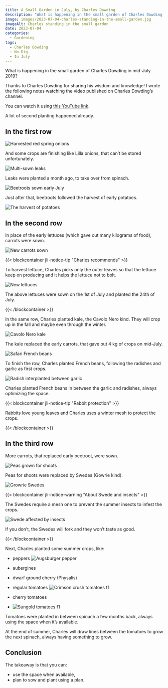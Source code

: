 ```yaml
---
title: A Small Garden in July, by Charles Dowding
description: "What is happening in the small garden of Charles Dowding in mid-July 2019?"
image: images/2023-07-04-charles-standing-in-the-small-garden.jpg
imageAlt: Charles standing in the small garden
date: 2023-07-04
categories:
  - Gardening
tags:
  - Charles Dowding
  - No Dig
  - In July
---
```


What is happening in the small garden of Charles Dowding in mid-July 2019?

Thanks to Charles Dowding for sharing his wisdom and knowledge! I wrote the following notes watching the video published on Charles Dowding’s channel.

<!-- more -->

You can watch it using [this YouTube link](https://www.youtube.com/watch?v=FF-AzoTg3EY).

A lot of second planting happened already.

## In the first row

![Harvested red spring onions](images/harvested-red-spring-onions.jpg 'Credits: image from the vlog of Charles Dowding')

And some crops are finishing like Lilla onions, that can’t be stored unfortunately.

![Multi-sown leaks](images/multi-sown-leaks.jpg 'Credits: image from the vlog of Charles Dowding')

Leaks were planted a month ago, to take over from spinach.

![Beetroots sown early July](images/beetroots-sown-early-july.jpg 'Credits: image from the vlog of Charles Dowding')

Just after that, beetroots followed the harvest of early potatoes.

![The harvest of potatoes](images/the-harvest-of-potatoes.jpg 'Credits: image from the vlog of Charles Dowding')

## In the second row

In place of the early lettuces (which gave out many kilograms of food), carrots were sown.

![New carrots sown](images/new-carrots-sown.jpg 'Credits: image from the vlog of Charles Dowding')

{{< blockcontainer jli-notice-tip "Charles recommends" >}}

To harvest lettuce, Charles picks only the outer leaves so that the lettuce keep on producing and it helps the lettuce not to bolt.

![New lettuces](images/new-lettuces.jpg 'Credits: image from the vlog of Charles Dowding')

The above lettuces were sown on the 1st of July and planted the 24th of July.

{{< /blockcontainer >}}

In the same row, Charles planted kale, the Cavolo Nero kind. They will crop up in the fall and maybe even through the winter.

![Cavolo Nero kale](images/cavolo-nero-kales.jpg 'Credits: image from the vlog of Charles Dowding')

The kale replaced the early carrots, that gave out 4 kg of crops on mid-July.

![Safari French beans](images/safari-french-beans.jpg 'Credits: image from the vlog of Charles Dowding')

To finish the row, Charles planted French beans, following the radishes and garlic as first crops.

![Radish interplanted between garlic](images/radish-interplanted-between-garlic.jpg 'Credits: image from the vlog of Charles Dowding')

Charles planted French beans in between the garlic and radishes, always optimizing the space.

{{< blockcontainer jli-notice-tip "Rabbit protection" >}}

Rabbits love young leaves and Charles uses a winter mesh to protect the crops.

{{< /blockcontainer >}}

## In the third row

More carrots, that replaced early beetroot, were sown.

![Peas grown for shoots](images/peas-grown-for-shoots.jpg 'Credits: image from the vlog of Charles Dowding')

Peas for shoots were replaced by Swedes (Gowrie kind).

![Growrie Swedes](images/growrie-swedes.jpg 'Credits: image from the vlog of Charles Dowding')

{{< blockcontainer jli-notice-warning "About Swede and insects" >}}

The Swedes require a mesh one to prevent the summer insects to infest the crops.

![Swede affected by insects](images/swede-affected-by-insects.jpg 'Credits: image from the vlog of Charles Dowding')

If you don’t, the Swedes will fork and they won’t taste as good.

{{< /blockcontainer >}}

Next, Charles planted some summer crops, like:

- peppers ![Augsburger pepper](images/augsburger-pepper.jpg 'Credits: image from the vlog of Charles Dowding')

- aubergines
- dwarf ground cherry (Physalis)
- regular tomatoes ![Crimson crush tomatoes f1](images/crimson-crush-tomatoes-f1.jpg 'Credits: image from the vlog of Charles Dowding')

- cherry tomatoes
- ![Sungold tomatoes f1](images/sungold-tomatoes-f1.jpg 'Credits: image from the vlog of Charles Dowding')

Tomatoes were planted in between spinach a few months back, always using the space when it’s available.

At the end of summer, Charles will draw lines between the tomatoes to grow the next spinach, always having something to grow.

## Conclusion

The takeaway is that you can:

- use the space when available,
- plan to sow and plant using a plan.
